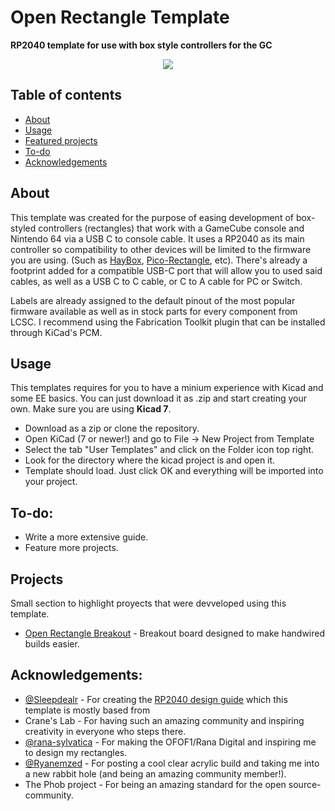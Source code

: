 
# Open Rectangle Template
**RP2040 template for use with box style controllers for the GC**

<p align="center">
  <img src="https://github.com/Armastardo/OpenRectangleTemplate/blob/main/Pictures/KicadRender.png?raw=true" />
</p>

## Table of contents
* [About](#about)
* [Usage](#usage)
* [Featured projects](#projects)
* [To-do](#to-do)
* [Acknowledgements](#acknowledgements)

## About
This template was created for the purpose of easing development of box-styled controllers (rectangles) that work with a GameCube console and Nintendo 64 via a USB C to console cable. It uses a RP2040 as its main controller so compatibility to other devices will be limited to the firmware you are using. (Such as [HayBox](https://github.com/JonnyHaystack/HayBox), [Pico-Rectangle](https://github.com/JulienBernard3383279/pico-rectangle), etc). There's already a footprint added for a compatible USB-C port that will allow you to used said cables, as well as a USB C to C cable, or C to A cable for PC or Switch.

Labels are already assigned to the default pinout of the most popular firmware available as well as in stock parts for every component from LCSC. I recommend using the Fabrication Toolkit plugin that can be installed through KiCad's PCM.

## Usage
This templates requires for you to have a minium experience with Kicad and some EE basics. You can just download it as .zip and start creating your own. Make sure you are using **Kicad 7**.
- Download as a zip or clone the repository.
- Open KiCad (7 or newer!) and go to File -> New Project from Template
- Select the tab "User Templates" and click on the Folder icon top right.
- Look for the directory where the kicad project is and open it.
- Template should load. Just click OK and everything will be imported into your project.

## To-do:
- Write a more extensive guide.
- Feature more projects.

## Projects
Small section to highlight proyects that were devveloped using this template.
- [Open Rectangle Breakout](https://github.com/Armastardo/OpenRectangleBreakout) - Breakout board designed to make handwired builds easier.

## Acknowledgements:
- [@Sleepdealr](https://github.com/Sleepdealr/) - For creating the [RP2040 design guide](https://github.com/Sleepdealr/RP2040-designguide) which this template is mostly based from
- Crane's Lab - For having such an amazing community and inspiring creativity in everyone who steps there.
- [@rana-sylvatica](https://github.com/rana-sylvatica/) - For making the OFOF1/Rana Digital and inspiring me to design my rectangles.
- [@Ryanemzed](https://github.com/Ryanemzed/) - For posting a cool clear acrylic build and taking me into a new rabbit hole (and being an amazing community member!).
- The Phob project - For being an amazing standard for the open source-community.